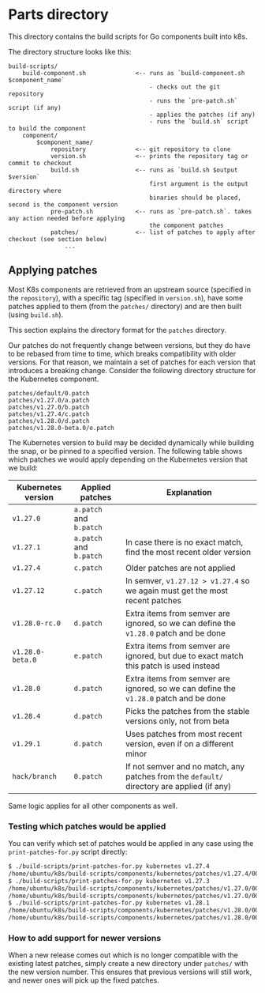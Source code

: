 # Parts directory

This directory contains the build scripts for Go components built into k8s.

The directory structure looks like this:

```
build-scripts/
    build-component.sh              <-- runs as `build-component.sh $component_name`
                                        - checks out the git repository
                                        - runs the `pre-patch.sh` script (if any)
                                        - applies the patches (if any)
                                        - runs the `build.sh` script to build the component
    component/
        $component_name/
            repository              <-- git repository to clone
            version.sh              <-- prints the repository tag or commit to checkout
            build.sh                <-- runs as `build.sh $output $version`
                                        first argument is the output directory where
                                        binaries should be placed, second is the component version
            pre-patch.sh            <-- runs as `pre-patch.sh`. takes any action needed before applying
                                        the component patches
            patches/                <-- list of patches to apply after checkout (see section below)
                ...
```

## Applying patches

Most K8s components are retrieved from an upstream source (specified in the `repository`), with a specific tag (specified in `version.sh`), have some patches applied to them (from the `patches/` directory) and are then built (using `build.sh`).

This section explains the directory format for the `patches` directory.

Our patches do not frequently change between versions, but they do have to be rebased from time to time, which breaks compatibility with older versions. For that reason, we maintain a set of patches for each version that introduces a breaking change. Consider the following directory structure for the Kubernetes component.

```
patches/default/0.patch
patches/v1.27.0/a.patch
patches/v1.27.0/b.patch
patches/v1.27.4/c.patch
patches/v1.28.0/d.patch
patches/v1.28.0-beta.0/e.patch
```

The Kubernetes version to build may be decided dynamically while building the snap, or be pinned to a specified version. The following table shows which patches we would apply depending on the Kubernetes version that we build:

| Kubernetes version | Applied patches         | Explanation                                                                                |
| ------------------ | ----------------------- | ------------------------------------------------------------------------------------------ |
| `v1.27.0`          | `a.patch` and `b.patch` |                                                                                            |
| `v1.27.1`          | `a.patch` and `b.patch` | In case there is no exact match, find the most recent older version                        |
| `v1.27.4`          | `c.patch`               | Older patches are not applied                                                              |
| `v1.27.12`         | `c.patch`               | In semver, `v1.27.12 > v1.27.4` so we again must get the most recent patches               |
| `v1.28.0-rc.0`     | `d.patch`               | Extra items from semver are ignored, so we can define the `v1.28.0` patch and be done      |
| `v1.28.0-beta.0`   | `e.patch`               | Extra items from semver are ignored, but due to exact match this patch is used instead     |
| `v1.28.0`          | `d.patch`               | Extra items from semver are ignored, so we can define the `v1.28.0` patch and be done      |
| `v1.28.4`          | `d.patch`               | Picks the patches from the stable versions only, not from beta                             |
| `v1.29.1`          | `d.patch`               | Uses patches from most recent version, even if on a different minor                        |
| `hack/branch`      | `0.patch`               | If not semver and no match, any patches from the `default/` directory are applied (if any) |

Same logic applies for all other components as well.

### Testing which patches would be applied

You can verify which set of patches would be applied in any case using the `print-patches-for.py` script directly:

```bash
$ ./build-scripts/print-patches-for.py kubernetes v1.27.4
/home/ubuntu/k8s/build-scripts/components/kubernetes/patches/v1.27.4/0000-Kubelite-integration.patch
$ ./build-scripts/print-patches-for.py kubernetes v1.27.3
/home/ubuntu/k8s/build-scripts/components/kubernetes/patches/v1.27.0/0000-Kubelite-integration.patch
/home/ubuntu/k8s/build-scripts/components/kubernetes/patches/v1.27.0/0001-Unix-socket-skip-validation-in-component-status.patch
$ ./build-scripts/print-patches-for.py kubernetes v1.28.1
/home/ubuntu/k8s/build-scripts/components/kubernetes/patches/v1.28.0/0001-Set-log-reapply-handling-to-ignore-unchanged.patch
/home/ubuntu/k8s/build-scripts/components/kubernetes/patches/v1.28.0/0000-Kubelite-integration.patch
```

### How to add support for newer versions

When a new release comes out which is no longer compatible with the existing latest patches, simply create a new directory under `patches/` with the new version number. This ensures that previous versions will still work, and newer ones will pick up the fixed patches.
